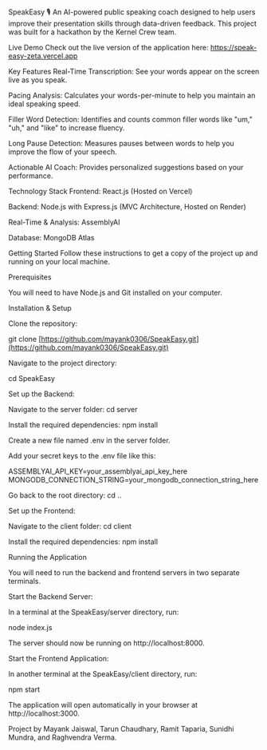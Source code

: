 SpeakEasy 🎙️
An AI-powered public speaking coach designed to help users improve their presentation skills through data-driven feedback. This project was built for a hackathon by the Kernel Crew team.

Live Demo
Check out the live version of the application here: https://speak-easy-zeta.vercel.app

Key Features
Real-Time Transcription: See your words appear on the screen live as you speak.

Pacing Analysis: Calculates your words-per-minute to help you maintain an ideal speaking speed.

Filler Word Detection: Identifies and counts common filler words like "um," "uh," and "like" to increase fluency.

Long Pause Detection: Measures pauses between words to help you improve the flow of your speech.

Actionable AI Coach: Provides personalized suggestions based on your performance.

Technology Stack
Frontend: React.js (Hosted on Vercel)

Backend: Node.js with Express.js (MVC Architecture, Hosted on Render)

Real-Time & Analysis: AssemblyAI

Database: MongoDB Atlas

Getting Started
Follow these instructions to get a copy of the project up and running on your local machine.

Prerequisites

You will need to have Node.js and Git installed on your computer.

Installation & Setup

Clone the repository:

git clone [https://github.com/mayank0306/SpeakEasy.git](https://github.com/mayank0306/SpeakEasy.git)

Navigate to the project directory:

cd SpeakEasy

Set up the Backend:

Navigate to the server folder: cd server

Install the required dependencies: npm install

Create a new file named .env in the server folder.

Add your secret keys to the .env file like this:

ASSEMBLYAI_API_KEY=your_assemblyai_api_key_here
MONGODB_CONNECTION_STRING=your_mongodb_connection_string_here

Go back to the root directory: cd ..

Set up the Frontend:

Navigate to the client folder: cd client

Install the required dependencies: npm install

Running the Application

You will need to run the backend and frontend servers in two separate terminals.

Start the Backend Server:

In a terminal at the SpeakEasy/server directory, run:

node index.js

The server should now be running on http://localhost:8000.

Start the Frontend Application:

In another terminal at the SpeakEasy/client directory, run:

npm start

The application will open automatically in your browser at http://localhost:3000.

Project by Mayank Jaiswal, Tarun Chaudhary, Ramit Taparia, Sunidhi Mundra, and Raghvendra Verma.

